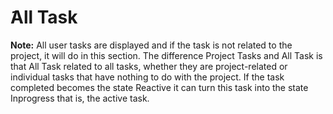 # َAll Task

**Note:** All user tasks are displayed and if the task is not related to the project, it will do in  this section. The difference Project Tasks and All Task is that All Task related to all tasks, whether they are project-related or individual tasks that have nothing to do with the project. If the task completed becomes the state Reactive it can turn this task into the state Inprogress that is, the active task.